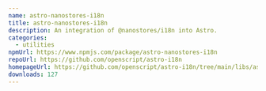 ```yaml
---
name: astro-nanostores-i18n
title: astro-nanostores-i18n
description: An integration of @nanostores/i18n into Astro.
categories:
  - utilities
npmUrl: https://www.npmjs.com/package/astro-nanostores-i18n
repoUrl: https://github.com/openscript/astro-i18n
homepageUrl: https://github.com/openscript/astro-i18n/tree/main/libs/astro-nanostores-i18n
downloads: 127
---
```

